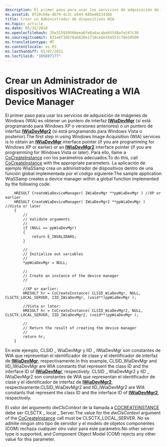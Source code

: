 ```yaml
---
description: El primer paso para usar los servicios de adquisición de imágenes de Windows (WIA) es obtener un puntero de interfaz IWiaDevMgr (si está programando para Windows XP o versiones anteriores) o un puntero de interfaz IWiaDevMgr2 (si está programando para Windows Vista o posterior).
ms.assetid: 8f20c64a-db79-4c3c-a544-685ed82143bb
title: Crear un Administrador de dispositivos WIA
ms.topic: article
ms.date: 05/31/2018
ms.openlocfilehash: 35e315939566eea6fe8a4acabeb5fd8afe247c30
ms.sourcegitcommit: 831e8f3db78ab820e1710cede244553c70e50500
ms.translationtype: MT
ms.contentlocale: es-ES
ms.lasthandoff: 01/07/2021
ms.locfileid: "105697177"
---
```

# <a name="creating-a-wia-device-manager"></a><span data-ttu-id="c67ad-103">Crear un Administrador de dispositivos WIA</span><span class="sxs-lookup"><span data-stu-id="c67ad-103">Creating a WIA Device Manager</span></span>

<span data-ttu-id="c67ad-104">El primer paso para usar los servicios de adquisición de imágenes de Windows (WIA) es obtener un puntero de interfaz [**IWiaDevMgr**](/windows/desktop/api/wia_xp/nn-wia_xp-iwiadevmgr) (si está programando para Windows XP o versiones anteriores) o un puntero de interfaz [**IWiaDevMgr2**](-wia-iwiadevmgr2.md) (si está programando para Windows Vista o posterior).</span><span class="sxs-lookup"><span data-stu-id="c67ad-104">The first step in using Windows Image Acquisition (WIA) services is to obtain an [**IWiaDevMgr**](/windows/desktop/api/wia_xp/nn-wia_xp-iwiadevmgr) interface pointer (if you are programming for Windows XP or earlier) or an [**IWiaDevMgr2**](-wia-iwiadevmgr2.md) interface pointer (if you are programming for Windows Vista or later).</span></span> <span data-ttu-id="c67ad-105">Para ello, llame a [CoCreateInstance](/windows/win32/api/combaseapi/nf-combaseapi-cocreateinstance) con los parámetros adecuados.</span><span class="sxs-lookup"><span data-stu-id="c67ad-105">To do this, call [CoCreateInstance](/windows/win32/api/combaseapi/nf-combaseapi-cocreateinstance) with the appropriate parameters.</span></span> <span data-ttu-id="c67ad-106">La aplicación de ejemplo WiaSSamp crea un administrador de dispositivos dentro de una función global implementada por el código siguiente:</span><span class="sxs-lookup"><span data-stu-id="c67ad-106">The sample application WiaSSamp creates a device manager within a global function implemented by the following code:</span></span>


```
    HRESULT CreateWiaDeviceManager( IWiaDevMgr **ppWiaDevMgr ) //XP or earlier
    HRESULT CreateWiaDeviceManager( IWiaDevMgr2 **ppWiaDevMgr ) //Vista or later
    {
        //
        // Validate arguments
        //
        if (NULL == ppWiaDevMgr)
        {
            return E_INVALIDARG;
        }

        //
        // Initialize out variables
        //
        *ppWiaDevMgr = NULL;

        //
        // Create an instance of the device manager
        //
        
        //XP or earlier:
        HRESULT hr = CoCreateInstance( CLSID_WiaDevMgr, NULL, CLSCTX_LOCAL_SERVER, IID_IWiaDevMgr, (void**)ppWiaDevMgr );

        //Vista or later:
        HRESULT hr = CoCreateInstance( CLSID_WiaDevMgr2, NULL, CLSCTX_LOCAL_SERVER, IID_IWiaDevMgr2, (void**)ppWiaDevMgr ); 

        //
        // Return the result of creating the device manager
        //
        return hr;
    }
```



<span data-ttu-id="c67ad-107">En este ejemplo, CLSID \_ WiaDevMgr y IID \_ IWiaDevMgr son constantes de WIA que representan el identificador de clase y el identificador de interfaz de [**IWiaDevMgr**](/windows/desktop/api/wia_xp/nn-wia_xp-iwiadevmgr), respectivamente.</span><span class="sxs-lookup"><span data-stu-id="c67ad-107">In this example, CLSID\_WiaDevMgr and IID\_IWiaDevMgr are WIA constants that represent the class ID and the interface ID of [**IWiaDevMgr**](/windows/desktop/api/wia_xp/nn-wia_xp-iwiadevmgr), respectively.</span></span> <span data-ttu-id="c67ad-108">CLSID \_ WiaDevMgr2 y IID \_ IWiaDevMgr2 son constantes de WIA que representan el identificador de clase y el identificador de interfaz de [**IWiaDevMgr2**](-wia-iwiadevmgr2.md), respectivamente.</span><span class="sxs-lookup"><span data-stu-id="c67ad-108">CLSID\_WiaDevMgr2 and IID\_IWiaDevMgr2 are WIA constants that represent the class ID and the interface ID of [**IWiaDevMgr2**](-wia-iwiadevmgr2.md), respectively.</span></span>

<span data-ttu-id="c67ad-109">El valor del argumento *dwClsContext* de la llamada a [COCREATEINSTANCE](/windows/win32/api/combaseapi/nf-combaseapi-cocreateinstance) debe ser CLSCTX \_ local \_ Server.</span><span class="sxs-lookup"><span data-stu-id="c67ad-109">The value for the *dwClsContext* argument of the [CoCreateInstance](/windows/win32/api/combaseapi/nf-combaseapi-cocreateinstance) call must be CLSCTX\_LOCAL\_SERVER.</span></span> <span data-ttu-id="c67ad-110">No se admite ningún otro tipo de servidor y el modelo de objetos componentes (COM) rechaza cualquier otro valor para este parámetro.</span><span class="sxs-lookup"><span data-stu-id="c67ad-110">No other server type is supported, and Component Object Model (COM) rejects any other value for this parameter.</span></span>

 

 
